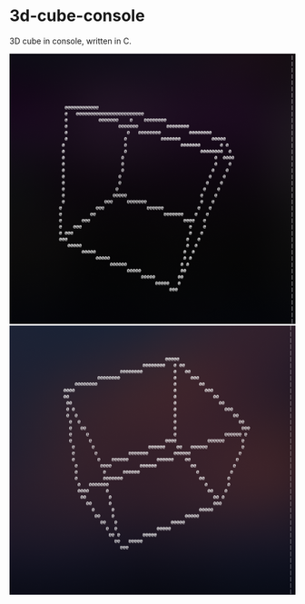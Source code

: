 # 3d-cube-console
3D cube in console, written in C.

![screenshot1](screenshot1.png)
![screenshot2](screenshot2.png)
